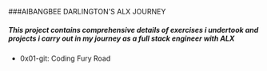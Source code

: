 ###AIBANGBEE DARLINGTON'S ALX JOURNEY
##### This project contains comprehensive details of exercises i undertook and projects i carry out in my journey as a full stack engineer with ALX


- 0x01-git: Coding Fury Road
